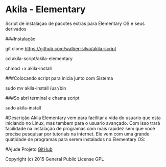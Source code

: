 # Akila - Elementary

Script de instalaçao de pacotes extras para Elementary OS e seus derivados 

###Instalação

git clone https://github.com/walber-silva/akila-script

cd akila-script/akila-elementary

chmod +x akila-install

###Colocando script para inicia junto com Sistema

sudo mv akila-install /usr/bin

###So abri terminal e chama script

sudo akila-install

#Descrição
Akila Elementary vem para facilitar a vida do usuario que esta iniciando no Linux, mas tambem para o usuario avançado. Com isso trará facilidade na instalação de programas com mais rapidez sem que você precise pesquisar por tutoriais na internet. Ele vem com uma grande quatidade de programas para serem instalados no Elementary OS:

#Ajude Projeto
[GitHub](https://github.com/walber-silva/akila-script)

Copyright (c) 2015 General Public License GPL
